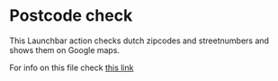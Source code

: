 Postcode check
==============

This Launchbar action checks dutch zipcodes and streetnumbers and shows them on Google maps.

For info on this file check [this link](http://www.mjanssen.nl/launchbar/)
